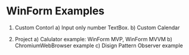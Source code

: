 
# WinForm Examples

1. Custom Contorl
   a) Input only number TextBox.
   b) Custom Calendar
   
2. Project
  a) Calulator example: WinForm MVP, WinForm MVVM
  b) ChromiumWebBrowser example
  c) Disign Pattern Observer example



